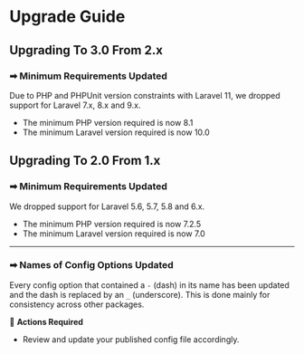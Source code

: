 # Upgrade Guide

## Upgrading To 3.0 From 2.x

### ➡ Minimum Requirements Updated

Due to PHP and PHPUnit version constraints with Laravel 11, we dropped support for Laravel 7.x, 8.x and 9.x.

- The minimum PHP version required is now 8.1
- The minimum Laravel version required is now 10.0

## Upgrading To 2.0 From 1.x

### ➡ Minimum Requirements Updated

We dropped support for Laravel 5.6, 5.7, 5.8 and 6.x.

- The minimum PHP version required is now 7.2.5
- The minimum Laravel version required is now 7.0

---

### ➡ Names of Config Options Updated

Every config option that contained a `-` (dash) in its name has been updated and the dash is replaced by an `_` (underscore).
This is done mainly for consistency across other packages.

🔸 **Actions Required**

- Review and update your published config file accordingly.
